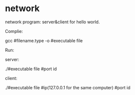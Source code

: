 # network

network program: server&client for hello world.

Complie:

gcc  #filename.type  -o  #executable file

Run:

server:

./#executable file  #port id

client:

./#executable file   #ip(127.0.0.1 for the same computer)  #port id
